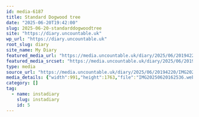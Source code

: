```yaml
---
id: media-6187
title: Standard Dogwood tree
date: "2025-06-20T19:42:00"
slug: 2025-06-20-standarddogwoodtree
site: "https://diary.uncountable.uk"
wp_url: "https://diary.uncountable.uk"
root_slug: diary
site_name: My Diary
featured_media_url: "https://media.uncountable.uk/diary/2025/06/20194220/IMG20250620162536.webp"
featured_media_srcset: "https://media.uncountable.uk/diary/2025/06/20194220/IMG20250620162536-169x300.webp 169w, https://media.uncountable.uk/diary/2025/06/20194220/IMG20250620162536-576x1024.webp 576w, https://media.uncountable.uk/diary/2025/06/20194220/IMG20250620162536-150x150.webp 150w, https://media.uncountable.uk/diary/2025/06/20194220/IMG20250620162536-360x640.webp 360w, https://media.uncountable.uk/diary/2025/06/20194220/IMG20250620162536.webp 991w"
type: media
source_url: "https://media.uncountable.uk/diary/2025/06/20194220/IMG20250620162536.webp"
media_details: {"width":991,"height":1763,"file":"IMG20250620162536.webp","filesize":156664,"sizes":{"medium":{"file":"IMG20250620162536-169x300.webp","width":169,"height":300,"filesize":27252,"mime_type":"image/webp","source_url":"https://media.uncountable.uk/diary/2025/06/20194220/IMG20250620162536-169x300.webp"},"large":{"file":"IMG20250620162536-576x1024.webp","width":576,"height":1024,"filesize":192406,"mime_type":"image/webp","source_url":"https://media.uncountable.uk/diary/2025/06/20194220/IMG20250620162536-576x1024.webp"},"thumbnail":{"file":"IMG20250620162536-150x150.webp","width":150,"height":150,"filesize":14970,"mime_type":"image/webp","source_url":"https://media.uncountable.uk/diary/2025/06/20194220/IMG20250620162536-150x150.webp"},"mobwidth":{"file":"IMG20250620162536-360x640.webp","width":360,"height":640,"filesize":93494,"mime_type":"image/webp","source_url":"https://media.uncountable.uk/diary/2025/06/20194220/IMG20250620162536-360x640.webp"},"full":{"file":"IMG20250620162536.webp","width":991,"height":1763,"mime_type":"image/webp","source_url":"https://media.uncountable.uk/diary/2025/06/20194220/IMG20250620162536.webp"}},"image_meta":{"aperture":"0","credit":"","camera":"","caption":"","created_timestamp":"0","copyright":"","focal_length":"0","iso":"0","shutter_speed":"0","title":"","orientation":"0","keywords":[]}}
category: []
tag:
  - name: instadiary
    slug: instadiary
    id: 5
---
```


